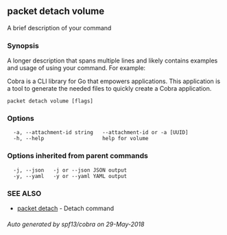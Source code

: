 ## packet detach volume

A brief description of your command

### Synopsis

A longer description that spans multiple lines and likely contains examples
and usage of using your command. For example:

Cobra is a CLI library for Go that empowers applications.
This application is a tool to generate the needed files
to quickly create a Cobra application.

```
packet detach volume [flags]
```

### Options

```
  -a, --attachment-id string   --attachment-id or -a [UUID]
  -h, --help                   help for volume
```

### Options inherited from parent commands

```
  -j, --json   -j or --json JSON output
  -y, --yaml   -y or --yaml YAML output
```

### SEE ALSO

* [packet detach](packet_detach.md)	 - Detach command

###### Auto generated by spf13/cobra on 29-May-2018

